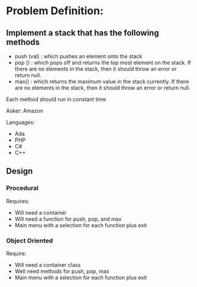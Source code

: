 # Problem Definition:

## Implement a stack that has the following methods
- push (val) : which pushes an element onto the stack
- pop ()     : which pops off and returns the top most element on the stack. If there are no elements in the stack, then it should throw an error or return null.
- max()      : which returns the maximum value in the stack currently. If there are no elements in the stack, then it should throw an error or return null.

Each method should run in constant time

Asker: Amazon

Languages:
  - Ada
  - PHP
  - C#
  - C++

## Design

### Procedural
Requires:
- Will need a container
- Will need a function for push, pop, and max
- Main menu with a selection for each function plus exit

### Object Oriented
Require:
- Will need a container class
- Well need methods for push, pop, max
- Main menu with a selection for each function plus exit

